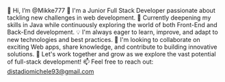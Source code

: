 👋 Hi, I’m @Mikke777
👀 I'm a Junior Full Stack Developer passionate about tackling new challenges in web development.
🌱 Currently deepening my skills in Java while continuously exploring the world of both Front-End and Back-End development.
💡 I'm always eager to learn, improve, and adapt to new technologies and best practices.
💞️ I'm looking to collaborate on exciting Web apps, share knowledge, and contribute to building innovative solutions.
🚀 Let's work together and grow as we explore the vast potential of full-stack development!
📫 Feel free to reach out: distadiomichele93@gmail.com
<!---
Mikke777/Mikke777 is a ✨ special ✨ repository because its `README.md` (this file) appears on your GitHub profile.
You can click the Preview link to take a look at your changes.
--->
